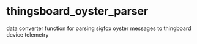 # thingsboard_oyster_parser
data converter function for parsing sigfox oyster messages to thingboard device telemetry
